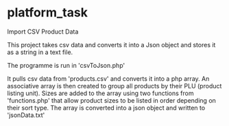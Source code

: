 # platform_task
Import CSV Product Data

This project takes csv data and converts it into a Json object and stores it as a string in a text file.

The programme is run in 'csvToJson.php'

It pulls csv data from 'products.csv' and converts it into a php array.
An associative array is then created to group all products by their PLU (product listing unit).
Sizes are added to the array using two functions from 'functions.php' that allow product sizes to be listed in order depending on their sort type.
The array is converted into a json object and written to 'jsonData.txt'
